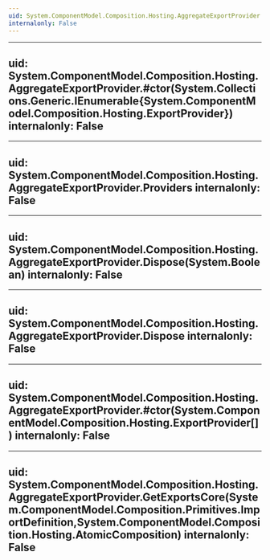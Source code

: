 ```yaml
---
uid: System.ComponentModel.Composition.Hosting.AggregateExportProvider
internalonly: False
---
```


---
uid: System.ComponentModel.Composition.Hosting.AggregateExportProvider.#ctor(System.Collections.Generic.IEnumerable{System.ComponentModel.Composition.Hosting.ExportProvider})
internalonly: False
---

---
uid: System.ComponentModel.Composition.Hosting.AggregateExportProvider.Providers
internalonly: False
---

---
uid: System.ComponentModel.Composition.Hosting.AggregateExportProvider.Dispose(System.Boolean)
internalonly: False
---

---
uid: System.ComponentModel.Composition.Hosting.AggregateExportProvider.Dispose
internalonly: False
---

---
uid: System.ComponentModel.Composition.Hosting.AggregateExportProvider.#ctor(System.ComponentModel.Composition.Hosting.ExportProvider[])
internalonly: False
---

---
uid: System.ComponentModel.Composition.Hosting.AggregateExportProvider.GetExportsCore(System.ComponentModel.Composition.Primitives.ImportDefinition,System.ComponentModel.Composition.Hosting.AtomicComposition)
internalonly: False
---
